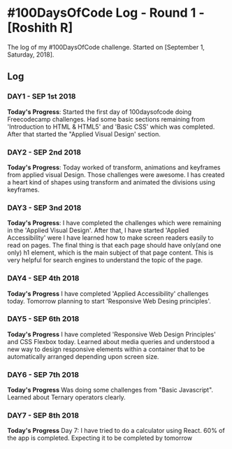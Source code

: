 # #100DaysOfCode Log - Round 1 - [Roshith R]

The log of my #100DaysOfCode challenge. Started on [September 1, Saturday, 2018].

## Log

### DAY1 - SEP 1st 2018

**Today's Progress**: Started the first day of 100daysofcode doing Freecodecamp challenges. Had some basic sections remaining from 'Introduction to HTML & HTML5' and 'Basic CSS' which was completed. After that started the "Applied Visual Design' section.

### DAY2 - SEP 2nd 2018

**Today's Progress**: Today worked of transform, animations and keyframes from applied visual Design. Those challenges were awesome. I has created a heart kind of shapes using transform and animated the divisions using keyframes. 

### DAY3 - SEP 3nd 2018

**Today's Progress**: I have completed the challenges which were remaining in the 'Applied Visual Design'. After that, I have started 'Applied Accessibility' were I have learned how to make screen readers easily to read on pages. The final thing is that each page should have only(and one only) h1 element, which is the main subject of that page content. This is very helpful for search engines to understand the topic of the page.

### DAY4 - SEP 4th 2018

**Today's Progress** I have completed 'Applied Accessibility' challenges today. Tomorrow planning to start 'Responsive Web Desing principles'. 


### DAY5 - SEP 6th 2018

**Today's Progress** I have completed 'Responsive Web Design Principles' and CSS Flexbox today. Learned about media queries and understood a new way to design responsive elements within a container that to be automatically arranged depending upon screen size.

### DAY6 - SEP 7th 2018

**Today's Progress** Was doing some challenges from "Basic Javascript". Learned about Ternary operators clearly. 


### DAY7 - SEP 8th 2018

**Today's Progress** Day 7: I have tried to do a calculator using React. 60% of the app is completed. Expecting it to be completed by tomorrow